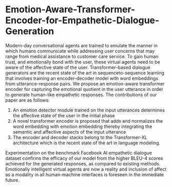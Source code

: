 # Emotion-Aware-Transformer-Encoder-for-Empathetic-Dialogue-Generation

Modern-day conversational agents are trained to emulate the manner in which humans communicate while addressing user concerns that may range from medical assistance to customer care service. To gain human trust, and emotionally bond with the user, these virtual agents need to be aware of the affective state of the user. Transformer-based dialogue generators are the recent state of the art in sequenceto-sequence learning that involves training an encoder-decoder model with word embeddings from utterance-response pairs. We propose an emotion-aware transformer encoder for capturing the emotional quotient in the user utterance in order to generate human-like empathetic responses. The contributions of our paper are as follows: 
1) An emotion detector module trained on the input utterances determines the affective state of the user in the initial phase 
2) A novel transformer encoder is proposed that adds and normalizes the word embedding with emotion embedding thereby integrating the semantic and affective aspects of the input utterance 
3) The encoder and decoder stacks belong to the Transformer-XL architecture which is the recent state of the art in language modeling.

Experimentation on the benchmark Facebook AI empathetic dialogue dataset confirms the efficacy of our model from the higher BLEU-4 scores achieved for the generated responses, as compared to existing methods. Emotionally intelligent virtual agents are now a reality and inclusion of affect as a modality in all human-machine interfaces is foreseen in the immediate future.

